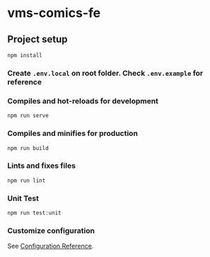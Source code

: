 # vms-comics-fe

## Project setup
```
npm install
```

### Create `.env.local` on root folder. Check `.env.example` for reference

### Compiles and hot-reloads for development
```
npm run serve
```

### Compiles and minifies for production
```
npm run build
```

### Lints and fixes files
```
npm run lint
```

### Unit Test
```
npm run test:unit
```

### Customize configuration
See [Configuration Reference](https://cli.vuejs.org/config/).
